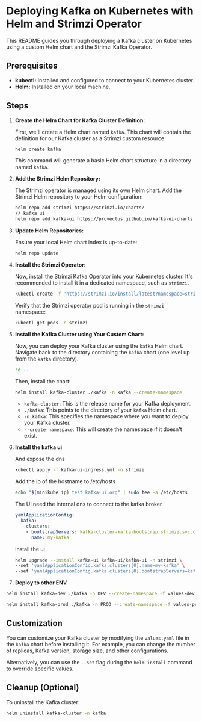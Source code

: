 # Deploying Kafka on Kubernetes with Helm and Strimzi Operator

This README guides you through deploying a Kafka cluster on Kubernetes using a custom Helm chart and the Strimzi Kafka Operator.

## Prerequisites

* **kubectl:** Installed and configured to connect to your Kubernetes cluster.
* **Helm:** Installed on your local machine.

## Steps

1.  **Create the Helm Chart for Kafka Cluster Definition:**

    First, we'll create a Helm chart named `kafka`. This chart will contain the definition for our Kafka cluster as a Strimzi custom resource.

    ```sh
    helm create kafka
    ```

    This command will generate a basic Helm chart structure in a directory named `kafka`.

2.  **Add the Strimzi Helm Repository:**

    The Strimzi operator is managed using its own Helm chart. Add the Strimzi Helm repository to your Helm configuration:

    ```sh
    helm repo add strimzi https://strimzi.io/charts/
    // kafka ui
    helm repo add kafka-ui https://provectus.github.io/kafka-ui-charts
    ```

3.  **Update Helm Repositories:**

    Ensure your local Helm chart index is up-to-date:

    ```sh
    helm repo update
    ```

4.  **Install the Strimzi Operator:**

    Now, install the Strimzi Kafka Operator into your Kubernetes cluster. It's recommended to install it in a dedicated namespace, such as `strimzi`.

    ```sh
    kubectl create -f 'https://strimzi.io/install/latest?namespace=strimzi'
    ```

    Verify that the Strimzi operator pod is running in the `strimzi` namespace:

    ```sh
    kubectl get pods -n strimzi
    ```

5.  **Install the Kafka Cluster using Your Custom Chart:**

    Now, you can deploy your Kafka cluster using the `kafka` Helm chart. Navigate back to the directory containing the `kafka` chart (one level up from the `kafka` directory).

    ```sh
    cd ..
    ```

    Then, install the chart:

    ```sh
    helm install kafka-cluster ./kafka -n kafka --create-namespace
    ```

    * `kafka-cluster`: This is the release name for your Kafka deployment.
    * `./kafka`: This points to the directory of your `kafka` Helm chart.
    * `-n kafka`: This specifies the namespace where you want to deploy your Kafka cluster.
    * `--create-namespace`: This will create the namespace if it doesn't exist.

6. **Install the kafka ui**

    And expose the dns
    ```sh
    kubectl apply -f kafka-ui-ingress.yml -n strimzi
    ```

    Add the ip of the hostname to /etc/hosts

    ```sh
    echo "$(minikube ip) test.kafka-ui.org" | sudo tee -a /etc/hosts
    ```

    The UI need the internal dns to connect to the kafka broker
    ```yml
    yamlApplicationConfig:
      kafka:
        clusters:
        - bootstrapServers: kafka-cluster-kafka-bootstrap.strimzi.svc.cluster.local:9092
          name: my-kafka
    ```

    install the ui

    ```sh
    helm upgrade --install kafka-ui kafka-ui/kafka-ui -n strimzi \                                                                               ─╯
    --set 'yamlApplicationConfig.kafka.clusters[0].name=my-kafka' \
    --set 'yamlApplicationConfig.kafka.clusters[0].bootstrapServers=kafka-cluster-kafka-bootstrap.strimzi.svc.cluster.local:9092'
    ```

7.  **Deploy to other ENV**

```sh
helm install kafka-dev ./kafka -n DEV --create-namespace -f values-dev.yaml

helm install kafka-prod ./kafka -n PROD --create-namespace -f values-prod.yaml
```

## Customization

You can customize your Kafka cluster by modifying the `values.yaml` file in the `kafka` chart before installing it. For example, you can change the number of replicas, Kafka version, storage size, and other configurations.

Alternatively, you can use the `--set` flag during the `helm install` command to override specific values.

## Cleanup (Optional)

To uninstall the Kafka cluster:

```sh
helm uninstall kafka-cluster -n kafka
```